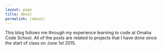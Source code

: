 ```yaml
---
layout: page
title: About
permalink: /about/
---
```


This blog follows me through my experience learning to code at Omaha Code School. All of the posts are related to projects that I have done since the start of class on June 1st 2015. 